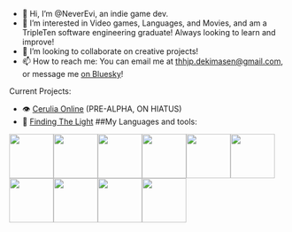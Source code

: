 
- 👋 Hi, I’m @NeverEvi, an indie game dev.
- 👀 I’m interested in Video games, Languages, and Movies, and am a TripleTen software engineering graduate!
Always looking to learn and improve!
- 💞️ I’m looking to collaborate on creative projects!
- 📫 How to reach me: You can email me at thhjp.dekimasen@gmail.com, or message me <a href="https://bsky.app/profile/neverevi.blueskaia.net">on Bluesky</a>!

Current Projects:
- 👁️ <a href="https://never-evi.itch.io/cerulia">Cerulia Online</a> (PRE-ALPHA, ON HIATUS)
- 🖤 <a href="https://www.byond.com/games/Enakro/FindingTheLight">Finding The Light</a> 
##My Languages and tools:  

<img src="https://user-images.githubusercontent.com/113251601/234358163-7d727c85-be96-4e69-bc53-4f231a69c746.svg" width="80" height="80"><img src="https://user-images.githubusercontent.com/113251601/199766991-c12521e5-d055-4734-b623-c1a50eaa1a9f.png" width="80" height="80"><img src="https://user-images.githubusercontent.com/113251601/199765202-053bc301-c08b-4a5a-ba90-bf607e5d6281.png" width="80" height="80"><img src="https://user-images.githubusercontent.com/113251601/199769576-767028ed-285f-4650-8d28-36a067237020.png" width="80" height="80"><img src="https://user-images.githubusercontent.com/113251601/199779639-99403f0b-a7bf-4b0b-9818-9ccce149af87.png" width="80" height="80"><img src="https://user-images.githubusercontent.com/113251601/199764944-9a9cf7b9-98f3-4378-8af6-c4b4f5fca5d2.png" width="80" height="80"><img src="https://user-images.githubusercontent.com/113251601/199764095-a747ba65-3143-4dc4-8e46-83afe005a117.png" width="80" height="80"><img src="https://user-images.githubusercontent.com/113251601/199762720-0f535975-3418-4deb-b71d-3de6d4d0a215.png" width="80" height="80"><img src="https://user-images.githubusercontent.com/113251601/199769076-eaa146d6-2811-4e66-abda-3c42e9ed7102.png" width="80" height="80"><img src="https://github.com/user-attachments/assets/e1bfea2f-90f0-49da-8d19-2e3dbfdd90f8" width="80" height="80">

<!---
NeverEvi/NeverEvi is a ✨ special ✨ repository because its `README.md` (this file) appears on your GitHub profile.
You can click the Preview link to take a look at your changes.
--->
